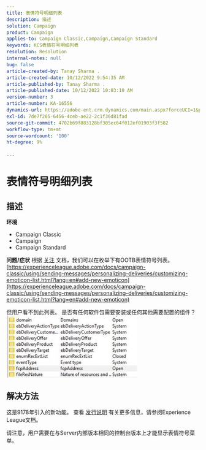 ```yaml
---
title: 表情符号明细列表
description: 描述
solution: Campaign
product: Campaign
applies-to: Campaign Classic,Campaign,Campaign Standard
keywords: KCS表情符号明细列表
resolution: Resolution
internal-notes: null
bug: false
article-created-by: Tanay Sharma .
article-created-date: 10/12/2022 9:54:35 AM
article-published-by: Tanay Sharma .
article-published-date: 10/12/2022 10:03:10 AM
version-number: 3
article-number: KA-16556
dynamics-url: https://adobe-ent.crm.dynamics.com/main.aspx?forceUCI=1&pagetype=entityrecord&etn=knowledgearticle&id=8a5b6bdc-134a-ed11-bba2-0022480868ff
exl-id: 7de7f265-6456-4ceb-ae22-2c1f36d81fad
source-git-commit: 4702b69f883128bf305ec64f012ef01903f3f582
workflow-type: tm+mt
source-wordcount: '100'
ht-degree: 9%

---
```


# 表情符号明细列表

## 描述

<b>环境</b>
- Campaign Classic
- Campaign
- Campaign Standard



<b>问题/症状</b>
根据 [关注](https://experienceleague.adobe.com/docs/campaign-classic/using/sending-messages/personalizing-deliveries/customizing-emoticon-list.html?lang=en#add-new-emoticon) 文档，我们可以在枚举下有OOTB表情符号列表。
[https://experienceleague.adobe.com/docs/campaign-classic/using/sending-messages/personalizing-deliveries/customizing-emoticon-list.html?lang=en#add-new-emoticon](https://experienceleague.adobe.com/docs/campaign-classic/using/sending-messages/personalizing-deliveries/customizing-emoticon-list.html?lang=en#add-new-emoticon)

但用户看不到此列表。 是否有任何软件包需要安装或任何其他需要配置的组件？
![](assets/___7707b2fe-144a-ed11-bba2-0022480868ff___.jpeg)


## 解决方法


这是9178年引入的新功能。 查看 [发行说明](https://experienceleague.adobe.com/docs/campaign-classic/using/release-notes/previous-releases/release--20-2.html?lang=en#release-20-2-1-build-9178) 有关更多信息，请参阅Experience League文档。

请注意，用户需要在与Server内部版本相同的控制台版本上才能显示表情符号菜单。
